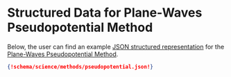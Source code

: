 # Structured Data for Plane-Waves Pseudopotential Method

Below, the user can find an example [JSON structured representation](../../data-structured/overview.md) for the [Plane-Waves Pseudopotential Method](overview.md). 

```json tab="Schema" 
{!schema/science/methods/pseudopotential.json!}
```
